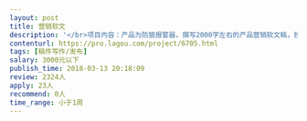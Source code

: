 ```yaml
---                
layout: post       
title: 营销软文           
description: '</br>项目内容：产品为防狼报警器，撰写2000字左右的产品营销软文稿，投放微信号。</br>主要功能：悄悄报警、高分贝报警、双向定位、防丢寻失</br>可参考产品营销稿：http://www.sohu.com/a/201422957_722781</br>人员要求：洞察力强，能够很好的挖掘产品卖点；逻辑思维紧密且清晰，擅长较为理性的撰稿风格；有深厚的写作功底。</br>'     
contenturl: https://pro.lagou.com/project/6705.html      
tags: [稿件写作/发布]            
salary: 3000元以下          
publish_time: 2018-03-13 20:18:09         
review: 2324人                   
apply: 23人                   
recommend: 0人                   
time_range: 小于1周              
---                 
```

